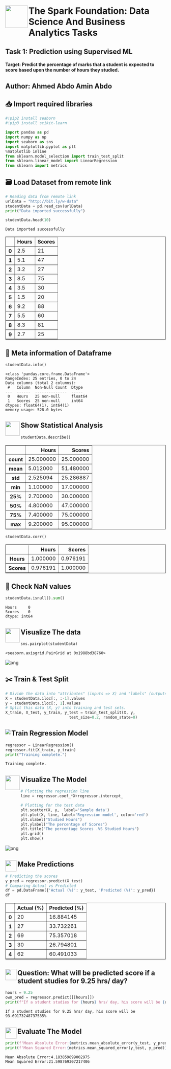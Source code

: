 # <img src='./images/logo_small.png' align='left' width='70'> The Spark Foundation: Data Science And Business Analytics Tasks


## Task 1: Prediction using Supervised ML
#### Target: Predict the percentage of marks that a student is expected to score based upon the number of hours they studied. 

## Author: Ahmed Abdo Amin Abdo

## 📥 Import required libraries


```python
#!pip2 install seaborn
#!pip3 install scikit-learn
```


```python
import pandas as pd
import numpy as np  
import seaborn as sns
import matplotlib.pyplot as plt  
%matplotlib inline
from sklearn.model_selection import train_test_split 
from sklearn.linear_model import LinearRegression 
from sklearn import metrics
```

## 🗃️ Load Dataset from remote link


```python
# Reading data from remote link
urlData = "http://bit.ly/w-data"
studentData = pd.read_csv(urlData)
print("Data imported successfully")

studentData.head(10)
```

    Data imported successfully
    




<div>
<style scoped>
    .dataframe tbody tr th:only-of-type {
        vertical-align: middle;
    }

    .dataframe tbody tr th {
        vertical-align: top;
    }

    .dataframe thead th {
        text-align: right;
    }
</style>
<table border="1" class="dataframe">
  <thead>
    <tr style="text-align: right;">
      <th></th>
      <th>Hours</th>
      <th>Scores</th>
    </tr>
  </thead>
  <tbody>
    <tr>
      <th>0</th>
      <td>2.5</td>
      <td>21</td>
    </tr>
    <tr>
      <th>1</th>
      <td>5.1</td>
      <td>47</td>
    </tr>
    <tr>
      <th>2</th>
      <td>3.2</td>
      <td>27</td>
    </tr>
    <tr>
      <th>3</th>
      <td>8.5</td>
      <td>75</td>
    </tr>
    <tr>
      <th>4</th>
      <td>3.5</td>
      <td>30</td>
    </tr>
    <tr>
      <th>5</th>
      <td>1.5</td>
      <td>20</td>
    </tr>
    <tr>
      <th>6</th>
      <td>9.2</td>
      <td>88</td>
    </tr>
    <tr>
      <th>7</th>
      <td>5.5</td>
      <td>60</td>
    </tr>
    <tr>
      <th>8</th>
      <td>8.3</td>
      <td>81</td>
    </tr>
    <tr>
      <th>9</th>
      <td>2.7</td>
      <td>25</td>
    </tr>
  </tbody>
</table>
</div>



## 📝 Meta information of Dataframe


```python
studentData.info()
```

    <class 'pandas.core.frame.DataFrame'>
    RangeIndex: 25 entries, 0 to 24
    Data columns (total 2 columns):
     #   Column  Non-Null Count  Dtype  
    ---  ------  --------------  -----  
     0   Hours   25 non-null     float64
     1   Scores  25 non-null     int64  
    dtypes: float64(1), int64(1)
    memory usage: 528.0 bytes
    

## <img src='./images/Statistical.png' align='left' width='45'> Show Statistical Analysis


```python
studentData.describe()
```




<div>
<style scoped>
    .dataframe tbody tr th:only-of-type {
        vertical-align: middle;
    }

    .dataframe tbody tr th {
        vertical-align: top;
    }

    .dataframe thead th {
        text-align: right;
    }
</style>
<table border="1" class="dataframe">
  <thead>
    <tr style="text-align: right;">
      <th></th>
      <th>Hours</th>
      <th>Scores</th>
    </tr>
  </thead>
  <tbody>
    <tr>
      <th>count</th>
      <td>25.000000</td>
      <td>25.000000</td>
    </tr>
    <tr>
      <th>mean</th>
      <td>5.012000</td>
      <td>51.480000</td>
    </tr>
    <tr>
      <th>std</th>
      <td>2.525094</td>
      <td>25.286887</td>
    </tr>
    <tr>
      <th>min</th>
      <td>1.100000</td>
      <td>17.000000</td>
    </tr>
    <tr>
      <th>25%</th>
      <td>2.700000</td>
      <td>30.000000</td>
    </tr>
    <tr>
      <th>50%</th>
      <td>4.800000</td>
      <td>47.000000</td>
    </tr>
    <tr>
      <th>75%</th>
      <td>7.400000</td>
      <td>75.000000</td>
    </tr>
    <tr>
      <th>max</th>
      <td>9.200000</td>
      <td>95.000000</td>
    </tr>
  </tbody>
</table>
</div>




```python
studentData.corr()
```




<div>
<style scoped>
    .dataframe tbody tr th:only-of-type {
        vertical-align: middle;
    }

    .dataframe tbody tr th {
        vertical-align: top;
    }

    .dataframe thead th {
        text-align: right;
    }
</style>
<table border="1" class="dataframe">
  <thead>
    <tr style="text-align: right;">
      <th></th>
      <th>Hours</th>
      <th>Scores</th>
    </tr>
  </thead>
  <tbody>
    <tr>
      <th>Hours</th>
      <td>1.000000</td>
      <td>0.976191</td>
    </tr>
    <tr>
      <th>Scores</th>
      <td>0.976191</td>
      <td>1.000000</td>
    </tr>
  </tbody>
</table>
</div>



## 🔎 Check NaN values


```python
studentData.isnull().sum()
```




    Hours     0
    Scores    0
    dtype: int64



## <img src='./images/Visualization1.png' align='left' width='45'>  Visualize The data


```python
sns.pairplot(studentData)
```




    <seaborn.axisgrid.PairGrid at 0x1988bd38760>




    
![png](images/Task1-Prediction-using-SupervisedML-linearRegression_14_1.png)
    


## ✂️ Train & Test Split


```python
# Divide the data into "attributes" (inputs => X) and "labels" (outputs => y).
X = studentData.iloc[:, :-1].values  
y = studentData.iloc[:, 1].values
# Split this data (X, y) into training and test sets.
X_train, X_test, y_train, y_test = train_test_split(X, y, 
                            test_size=0.2, random_state=0) 
```

##  <img src='./images/Train-Model.png' align='left'> Train Regression Model


```python
regressor = LinearRegression()  
regressor.fit(X_train, y_train)
print("Training complete.")
```

    Training complete.
    

## <img src='./images/Visualize_model.png' align='left' width='45'>Visualize The Model


```python
# Plotting the regression line
line = regressor.coef_*X+regressor.intercept_

# Plotting for the test data
plt.scatter(X, y,  label='Sample data')
plt.plot(X, line, label='Regression model', color='red')
plt.xlabel("Studied Hours")
plt.ylabel("The percentage of Scores")
plt.title("The percentage Scores .VS Studied Hours")
plt.grid()
plt.show()
```


    
![png](images/Task1-Prediction-using-SupervisedML-linearRegression_20_0.png)
    


## <img src='./images/Prediction.png' align='left' width='35'>Make Predictions


```python
# Predicting the scores
y_pred = regressor.predict(X_test) 
# Comparing Actual vs Predicted
df = pd.DataFrame({'Actual (%)': y_test, 'Predicted (%)': y_pred})  
df
```




<div>
<style scoped>
    .dataframe tbody tr th:only-of-type {
        vertical-align: middle;
    }

    .dataframe tbody tr th {
        vertical-align: top;
    }

    .dataframe thead th {
        text-align: right;
    }
</style>
<table border="1" class="dataframe">
  <thead>
    <tr style="text-align: right;">
      <th></th>
      <th>Actual (%)</th>
      <th>Predicted (%)</th>
    </tr>
  </thead>
  <tbody>
    <tr>
      <th>0</th>
      <td>20</td>
      <td>16.884145</td>
    </tr>
    <tr>
      <th>1</th>
      <td>27</td>
      <td>33.732261</td>
    </tr>
    <tr>
      <th>2</th>
      <td>69</td>
      <td>75.357018</td>
    </tr>
    <tr>
      <th>3</th>
      <td>30</td>
      <td>26.794801</td>
    </tr>
    <tr>
      <th>4</th>
      <td>62</td>
      <td>60.491033</td>
    </tr>
  </tbody>
</table>
</div>



## <img src='./images/Question.png' align='left' width='35'> Question: What will be predicted score if a student studies for 9.25 hrs/ day?


```python
hours = 9.25
own_pred = regressor.predict([[hours]])
print(f"If a student studies for {hours} hrs/ day, his score will be {own_pred[0]}%")
```

    If a student studies for 9.25 hrs/ day, his score will be 93.69173248737535%
    

## <img src='./images/Evaluate.png' align='left' width='35'>Evaluate The Model


```python
print(f'Mean Absolute Error:{metrics.mean_absolute_error(y_test, y_pred)}') 
print(f'Mean Squared Error:{metrics.mean_squared_error(y_test, y_pred)}')
```

    Mean Absolute Error:4.183859899002975
    Mean Squared Error:21.598769307217406
    


```python

```
